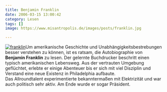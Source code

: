 ```yaml
---
title: Benjamin Franklin
date: 2006-03-15 13:00:42
category: Lesen
tags: []
image: https://www.misantropolis.de/images/posts/franklin.jpg

---
```


[![](http://www.misantropolis.de/wp-content/uploads/2008/04/franklin.jpg "franklin")](http://www.misantropolis.de/wp-content/uploads/2008/04/franklin.jpg)Um amerikanische Geschichte und Unabhängigkeitsbestrebungen besser verstehen zu können, ist es ratsam, die Autobiographie von **Benjamin Franklin** zu lesen. Der gelernte Buchdrucker beschritt einen typisch amerikanischen Lebensweg. Aus der vertrauten Umgebung geflüchtet, erlebte er einige Abenteuer bis er sich mit viel Disziplin und Verstand eine neue Existenz in Philadelphia aufbaute.  
Das Allroundtalent experimentierte bekanntermaßen mit Elektrizität und war auch politisch sehr aktiv. Am Ende wurde er sogar Präsident.
